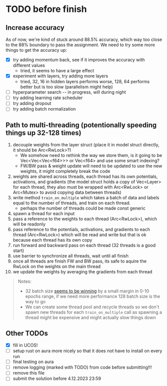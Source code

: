 # TODO before finish

## Increase accuracy

As of now, we're kind of stuck around 88.5% accuracy, which way too close to the 88% boundary to pass the assignment. We need to try some more things to get the accuracy up:

- [x] try adding momentum back, see if it improves the accuracy with different values
  - tried, it seems to have a large effect
- [x] experiment with layers, try adding more layers
  - tried, 32, 16 in hidden layers performs worse, 128, 64 performs better but is too slow (parallelism might help)
- [ ] hyperparameter search -- in progress, will during night
- [ ] try adding learning rate scheduler
- [ ] try adding dropout
- [ ] try adding batch normalization

## Path to multi-threading (potentionally speeding things up 32-128 times)

1. decouple weights from the layer struct (place it in model struct directly, it should be Arc\<RwLock>?)
   - We somehow need to rethink the way we store them, is it going to be Vec\<Vec\<Vec\<f64>>> or Vec\<f64> and use some smart indexing?
   - FW/BW pass & weight update will need to be updated to use the new weights, it might completely break the code
2. weights are shared across threads, each thread has its own potentials, activations, and gradients (the model struct holds a copy of Vec\<Layer> for each thread, they also must be wrapped with Arc\<RwLock> or Arc\<Mutex> to avoid copying data between threads)
3. write method `train_on_multiple` which takes a batch of data and labels equal to the number of threads, and train on each thread.
   - perhaps the number of threads could be made const generic
4. spawn a thread for each input
5. pass a reference to the weights to each thread (Arc\<RwLock>), which will be readonly
6. pass reference to the potentials, activations, and gradients to each thread (Arc\<RwLock>) which will be read and write but that is ok because each thread has its own copy
7. run forward and backward pass on each thread (32 threads is a good start)
8. use barrier to synchronize all threads, wait until all finish
9. once all threads are finish FW and BW pass, its safe to aquire the RwLock on the weights on the main thread
10. we update the weights by averaging the gradients from each thread

> Notes:
>
> - 32 batch size [seems to be winning](https://wandb.ai/stacey/fmnist/reports/Hyperparameters-of-a-Simple-CNN-Trained-on-Fashion-MNIST--Vmlldzo1MjU2Mg) by a small margin in 0-10 epochs range, if we need more performance 128 batch size is the way to go
> - We can create some thread pool and recycle threads so we don't spawn new threads for each `train_on_multiple` call as spawning a thread might be expensive and might actually slow things down

## Other TODOs

- [x] fill in UCOS!
- [ ] setup rust on aura more nicely so that it does not have to install on every run
- [ ] final testing on aura
- [ ] remove logging (marked with TODO) from code before submitting!!!
- [ ] remove this file
- [ ] submit the solution before 4.12.2023 23:59
